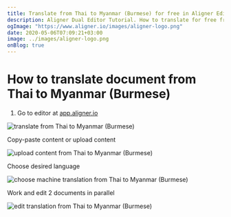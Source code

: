 ```yaml
---
title: Translate from Thai to Myanmar (Burmese) for free in Aligner Editor
description: Aligner Dual Editor Tutorial. How to translate for free from Thai to Myanmar (Burmese). Aligner is multilingual document management platform. 
ogImage: "https://www.aligner.io/images/aligner-logo.png"
date: 2020-05-06T07:09:21+03:00
image: ../images/aligner-logo.png
onBlog: true
---
```


# How to translate document from Thai to Myanmar (Burmese)

1. Go to editor at [app.aligner.io](https://app.aligner.io "Aligner App web page")

![translate from Thai to Myanmar (Burmese)](../aligner-blank-editor.png "translate from Thai to Myanmar (Burmese)")

Copy-paste content or upload content

![upload content from Thai to Myanmar (Burmese)](../aligner-uploaded-document.png "upload content from Thai to Myanmar (Burmese)")

Choose desired language

![choose machine translation from Thai to Myanmar (Burmese)](../aligner-language-dropdown.png "choose machine translation from Thai to Myanmar (Burmese)")

Work and edit 2 documents in parallel

![edit translation from Thai to Myanmar (Burmese)](../aligner-double-sitded-editor.png "edit translation from Thai to Myanmar (Burmese)")

